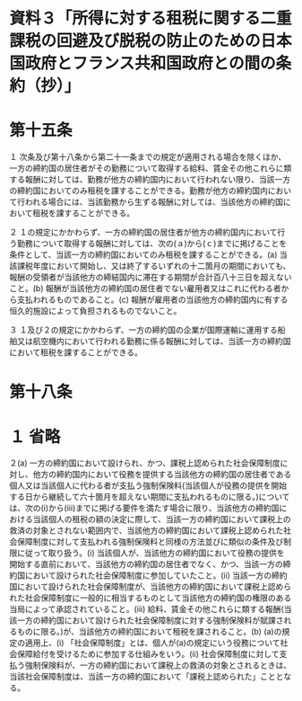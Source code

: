 # 資料３「所得に対する租税に関する二重課税の回避及び脱税の防止のための日本国政府とフランス共和国政府との間の条約（抄）」

# 第十五条

１ 次条及び第十八条から第二十一条までの規定が適用される場合を除くほか、一方の締約国の居住者がその勤務について取得する給料、賃金その他これらに類する報酬に対しては、勤務が他方の締約国内において行われない限り、当該一方の締約国においてのみ租税を課することができる。勤務が他方の締約国内において行われる場合には、当該勤務から生ずる報酬に対しては、当該他方の締約国において租税を課することができる。

２ １の規定にかかわらず、一方の締約国の居住者が他方の締約国内において行う勤務について取得する報酬に対しては、次の(ａ)から(ｃ)までに掲げることを条件として、当該一方の締約国においてのみ租税を課することができる。(a) 当該課税年度において開始し、又は終了するいずれの十二箇月の期間においても、報酬の受領者が当該他方の締結国内に滞在する期間が合計百八十三日を超えないこと。(b) 報酬が当該他方の締約国の居住者でない雇用者又はこれに代わる者から支払われるものであること。(c) 報酬が雇用者の当該他方の締約国内に有する恒久的施設によって負担されるものでないこと。

３ １及び２の規定にかかわらず、一方の締約国の企業が国際運輸に運用する船舶又は航空機内において行われる勤務に係る報酬に対しては、当該一方の締約国において租税を課することができる。

# 第十八条

# １ 省略

２(a) 一方の締約国において設けられ、かつ、課税上認められた社会保障制度に対し、他方の締約国内において役務を提供する当該他方の締約国の居住者である個人又は当該個人に代わる者が支払う強制保険料(当該個人が役務の提供を開始する日から継続して六十箇月を超えない期間に支払われるものに限る。)については、次の(i)から(iii)までに掲げる要件を満たす場合に限り、当該他方の締約国における当該個人の租税の額の決定に際して、当該一方の締約国において課税上の救済の対象とされない範囲内で、当該他方の締約国において課税上認められた社会保障制度に対して支払われる強制保険料と同様の方法並びに類似の条件及び制限に従って取り扱う。(i) 当該個人が、当該他方の締約国において役務の提供を開始する直前において、当該他方の締約国の居住者でなく、かつ、当該一方の締約国において設けられた社会保障制度に参加していたこと。(ii) 当該一方の締約国において設けられた社会保障制度が、当該他方の締約国において課税上認められた社会保障制度に一般的に相当するものとして当該他方の締約国の権限のある当局によって承認されていること。(iii) 給料、賃金その他これらに類する報酬(当該一方の締約国において設けられた社会保障制度に対する強制保険料が賦課されるものに限る。)が、当該他方の締約国において租税を課されること。(b) (a)の規定の適用上、(i) 「社会保障制度」とは、個人が(a)の規定にいう役務について社会保障給付を受けるために参加する仕組みをいう。(ii) 社会保障制度に対して支払う強制保険料が、一方の締約国において課税上の救済の対象とされるときは、当該社会保障制度は、当該一方の締約国において「課税上認められた」こととなる。